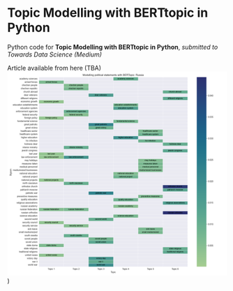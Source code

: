 # Topic Modelling with BERTtopic in Python

Python code for **Topic Modelling with BERTtopic in Python**, *submitted to Towards Data Science (Medium)*


Article available from here (TBA)
![Alt text](https://github.com/PetrKorab/Topic-Modelling-with-BERTtopic-in-Python/blob/main/BERTopic_Russia.png))
